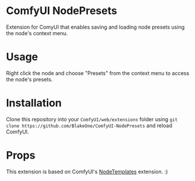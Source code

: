 # ComfyUI NodePresets
Extension for ComyUI that enables saving and loading node presets using the node's context menu.

# Usage
Right click the node and choose "Presets" from the context menu to access the node's presets.

# Installation
Clone this repository into your `ComfyUI/web/extensions` folder using `git clone https://github.com/BlakeOne/ComfyUI-NodePresets` and reload ComfyUI.

# Props
This extension is based on ComfyUI's [NodeTemplates](https://github.com/comfyanonymous/ComfyUI/blob/master/web/extensions/core/nodeTemplates.js) extension. :)
